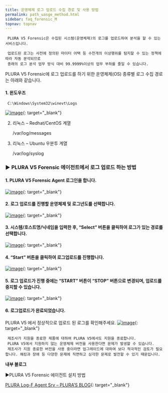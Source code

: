 ```yaml
---
title: 운영체제 로그 업로드 수집 경로 및 사용 방법
permalink: path_uasge_method.html
sidebar: faq_forensic_M
topnav: topnav
---
```


     PLURA V5 Forensic은 수집된 시스템(운영체제)의 로그를 업로드하여 분석을 할 수 있는 서비스입니다.

     업로드된 로그는 사전에 정의된 마이터 어택 등 수천개의 이상행위를 탐지할 수 있는 정책에 따라 자동 분석되므로
     종래의 로그 분석 업무 방식 대비 99.9999%이상의 업무 부하를 줄일 수 있습니다.

PLURA V5 Forensic에 로그 업로드를 하기 위한 운영체제(OS) 종류별 로그 수집 경로는 아래와 같습니다.

#### 1. 윈도우즈

     C:\Windows\System32\winevt\Logs

[![image](/docs/images/Additianal/path/1.png)](/docs/images/Additianal/path/1.png){: target="_blank"}

2. 리눅스 – Redhat/CentOS 계열

     /var/log/messages

3. 리눅스 – Ubuntu 우분투 계열

     /var/log/syslog

 

### ▶ PLURA V5 Forensic 에이전트에서 로그 업로드 하는 방법

#### 1. PLURA V5 Forensic Agent 로그인을 합니다.
[![image](/docs/images/Additianal/path/2.png)](/docs/images/Additianal/path/2.png){: target="_blank"}

#### 2. 로그 업로드를 진행할 운영체제 및 로그년도를 선택합니다.
[![image](/docs/images/Additianal/path/3.png)](/docs/images/Additianal/path/3.png){: target="_blank"}

#### 3. 시스템/호스트명/닉네임을 입력한 후, “Select” 버튼을 클릭하여 로그가 있는 경로를 선택합니다.
[![image](/docs/images/Additianal/path/4.png)](/docs/images/Additianal/path/4.png){: target="_blank"}

#### 4. “Start” 버튼을 클릭하여 로그업로드를 진행합니다.
[![image](/docs/images/Additianal/path/5.png)](/docs/images/Additianal/path/5.png){: target="_blank"}

#### 5. 로그 업로드가 진행 중에는 “START” 버튼이 “STOP” 버튼으로 변경되며, 업로드를 중지할 수 있습니다.
[![image](/docs/images/Additianal/path/6.png)](/docs/images/Additianal/path/6.png){: target="_blank"}

#### 6. 로그업로드가 완료되었습니다.
PLURA V5 에서 정상적으로 업로드 된 로그를 확인해주세요.
[![image](/docs/images/Additianal/path/7.png)](/docs/images/Additianal/path/7.png){: target="_blank"}
 

     제조사가 지원을 종료한 제품에 대하여 PLURA V5에서도 지원을 종료합니다.
     PLURA V5에서 지원하지 않는 운영체제 버전을 사용한다면 문제가 발생할 수 있습니다.
     제조사가 지원 종료한 버전을 사용 중이라면 업그레이드에 대하여 보다 적극적인 검토가 필요합니다. 해킹과 장애 등 다양한 문제에 직면하고 심각한 문제로 발전할 수 있기 때문입니다.

**내부 블로그**

▶PLURA V5 Forensic 에이전트 설치 방법

[PLURA Log-F Agent Srv – PLURA’S BLOG](http://blog.plura.io/?p=15224){: target="_blank"}
